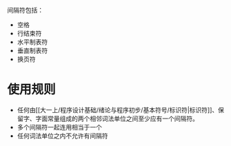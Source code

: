 间隔符包括：
- 空格
- 行结束符
- 水平制表符
- 垂直制表符
- 换页符

# 使用规则
- 任何由[[大一上/程序设计基础/绪论与程序初步/基本符号/标识符|标识符]]、保留字、字面常量组成的两个相邻词法单位之间至少应有一个间隔符。
- 多个间隔符一起连用相当于一个
- 任何词法单位之内不允许有间隔符